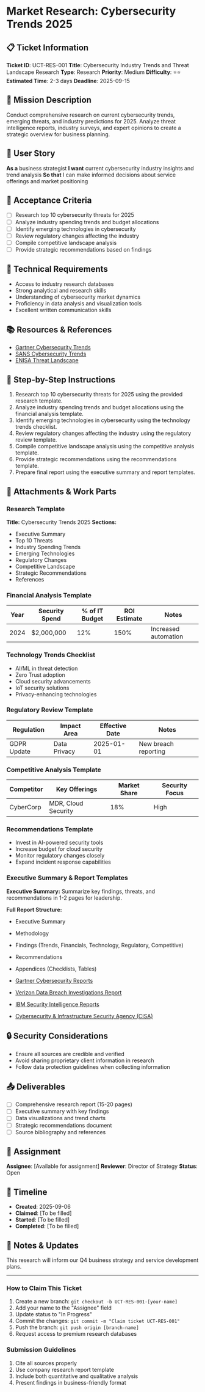 # Market Research: Cybersecurity Trends 2025

## 📋 Ticket Information

**Ticket ID**: UCT-RES-001
**Title**: Cybersecurity Industry Trends and Threat Landscape Research
**Type**: Research
**Priority**: Medium
**Difficulty**: ⭐⭐
**Estimated Time**: 2-3 days
**Deadline**: 2025-09-15

## 🎯 Mission Description

Conduct comprehensive research on current cybersecurity trends, emerging threats, and industry predictions for 2025. Analyze threat intelligence reports, industry surveys, and expert opinions to create a strategic overview for business planning.

## 👤 User Story

**As a** business strategist
**I want** current cybersecurity industry insights and trend analysis
**So that** I can make informed decisions about service offerings and market positioning

## 📝 Acceptance Criteria

- [ ] Research top 10 cybersecurity threats for 2025
- [ ] Analyze industry spending trends and budget allocations
- [ ] Identify emerging technologies in cybersecurity
- [ ] Review regulatory changes affecting the industry
- [ ] Compile competitive landscape analysis
- [ ] Provide strategic recommendations based on findings

## 🔧 Technical Requirements

- Access to industry research databases
- Strong analytical and research skills
- Understanding of cybersecurity market dynamics
- Proficiency in data analysis and visualization tools
- Excellent written communication skills

## 📚 Resources & References

- [Gartner Cybersecurity Trends](https://www.gartner.com/en/information-technology/insights/security-risk-management)
- [SANS Cybersecurity Trends](https://www.sans.org/cyber-security-courses/cybersecurity-trends/)
- [ENISA Threat Landscape](https://www.enisa.europa.eu/topics/threat-risk-management/threats-and-trends)

## 📝 Step-by-Step Instructions

1. Research top 10 cybersecurity threats for 2025 using the provided research template.
2. Analyze industry spending trends and budget allocations using the financial analysis template.
3. Identify emerging technologies in cybersecurity using the technology trends checklist.
4. Review regulatory changes affecting the industry using the regulatory review template.
5. Compile competitive landscape analysis using the competitive analysis template.
6. Provide strategic recommendations using the recommendations template.
7. Prepare final report using the executive summary and report templates.

## 📎 Attachments & Work Parts


### Research Template
**Title:** Cybersecurity Trends 2025
**Sections:**
- Executive Summary
- Top 10 Threats
- Industry Spending Trends
- Emerging Technologies
- Regulatory Changes
- Competitive Landscape
- Strategic Recommendations
- References

### Financial Analysis Template
| Year | Security Spend | % of IT Budget | ROI Estimate | Notes |
|------|---------------|---------------|-------------|-------|
| 2024 | $2,000,000    | 12%           | 150%        | Increased automation |

### Technology Trends Checklist
- AI/ML in threat detection
- Zero Trust adoption
- Cloud security advancements
- IoT security solutions
- Privacy-enhancing technologies

### Regulatory Review Template
| Regulation      | Impact Area      | Effective Date | Notes                |
|----------------|------------------|---------------|----------------------|
| GDPR Update    | Data Privacy     | 2025-01-01    | New breach reporting |

### Competitive Analysis Template
| Competitor      | Key Offerings         | Market Share | Security Focus |
|----------------|----------------------|-------------|----------------|
| CyberCorp      | MDR, Cloud Security  | 18%         | High           |

### Recommendations Template
- Invest in AI-powered security tools
- Increase budget for cloud security
- Monitor regulatory changes closely
- Expand incident response capabilities

### Executive Summary & Report Templates
**Executive Summary:**
Summarize key findings, threats, and recommendations in 1-2 pages for leadership.

**Full Report Structure:**
- Executive Summary
- Methodology
- Findings (Trends, Financials, Technology, Regulatory, Competitive)
- Recommendations
- Appendices (Checklists, Tables)

- [Gartner Cybersecurity Reports](https://www.gartner.com/)
- [Verizon Data Breach Investigations Report](https://www.verizon.com/business/resources/reports/dbir/)
- [IBM Security Intelligence Reports](https://www.ibm.com/security/data-breach)
- [Cybersecurity & Infrastructure Security Agency (CISA)](https://www.cisa.gov/)

## 🔒 Security Considerations

- Ensure all sources are credible and verified
- Avoid sharing proprietary client information in research
- Follow data protection guidelines when collecting information

## 📤 Deliverables

- [ ] Comprehensive research report (15-20 pages)
- [ ] Executive summary with key findings
- [ ] Data visualizations and trend charts
- [ ] Strategic recommendations document
- [ ] Source bibliography and references

## 👥 Assignment

**Assignee**: [Available for assignment]
**Reviewer**: Director of Strategy
**Status**: Open

## 📅 Timeline

- **Created**: 2025-09-06
- **Claimed**: [To be filled]
- **Started**: [To be filled]
- **Completed**: [To be filled]

## 💬 Notes & Updates

This research will inform our Q4 business strategy and service development plans.

---

### How to Claim This Ticket

1. Create a new branch: `git checkout -b UCT-RES-001-[your-name]`
2. Add your name to the "Assignee" field
3. Update status to "In Progress"
4. Commit the changes: `git commit -m "Claim ticket UCT-RES-001"`
5. Push the branch: `git push origin [branch-name]`
6. Request access to premium research databases

### Submission Guidelines

1. Cite all sources properly
2. Use company research report template
3. Include both quantitative and qualitative analysis
4. Present findings in business-friendly format
